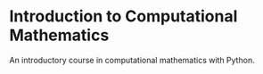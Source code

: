 # Introduction to Computational Mathematics
An introductory course in computational mathematics with Python.
